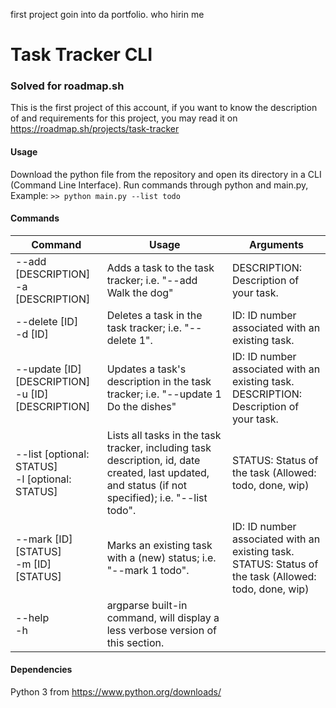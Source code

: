 first project goin into da portfolio. who hirin me

# Task Tracker CLI 
### Solved for roadmap.sh

This is the first project of this account, if you want to know the description of and requirements for this project, you may read it on https://roadmap.sh/projects/task-tracker

#### Usage

Download the python file from the repository and open its directory in a CLI (Command Line Interface).
Run commands through python and main.py, Example: `>> python main.py --list todo`

#### Commands

| Command                                              | Usage                                                                             | Arguments                                                                                                |
| ---------------------------------------------------- | --------------------------------------------------------------------------------- | -------------------------------------------------------------------------------------------------------- |
| --add [DESCRIPTION]<br>-a [DESCRIPTION]              | Adds a task to the task tracker; i.e. "--add Walk the dog"                        | DESCRIPTION: Description of your task.                                                                   |
| --delete [ID]<br>-d [ID]                             | Deletes a task in the task tracker; i.e. "--delete 1".                            | ID: ID number associated with an existing task.                                                          |
| --update [ID] [DESCRIPTION]<br>-u [ID] [DESCRIPTION] | Updates a task's description in the task tracker; i.e. "--update 1 Do the dishes" | ID: ID number associated with an existing task.<br>DESCRIPTION: Description of your task.                |
| --list [optional: STATUS]<br>-l [optional: STATUS]   | Lists all tasks in the task tracker, including task description, id, date created, last updated, and status (if not specified); i.e. "--list todo". | STATUS: Status of the task (Allowed: todo, done, wip) |
| --mark [ID] [STATUS]<br>-m [ID] [STATUS]             | Marks an existing task with a (new) status; i.e. "--mark 1 todo".                 | ID: ID number associated with an existing task.<br>STATUS: Status of the task (Allowed: todo, done, wip) |
| --help<br>-h                                         | argparse built-in command, will display a less verbose version of this section.   |                                                                                                          |


#### Dependencies

Python 3 from https://www.python.org/downloads/
